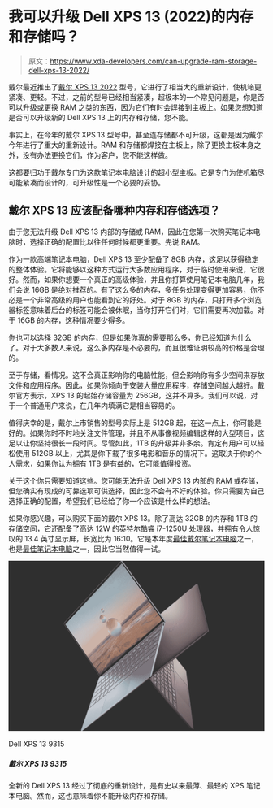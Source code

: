 # 我可以升级 Dell XPS 13 (2022)的内存和存储吗？

> 原文：<https://www.xda-developers.com/can-upgrade-ram-storage-dell-xps-13-2022/>

戴尔最近推出了[戴尔 XPS 13 2022](https://www.xda-developers.com/dell-xps-13-2022/) 型号，它进行了相当大的重新设计，使机箱更紧凑、更轻。不过，之前的型号已经相当紧凑，超极本的一个常见问题是，你是否可以升级或更换 RAM 之类的东西，因为它们有时会焊接到主板上。如果您想知道是否可以升级新的 Dell XPS 13 上的内存和存储，您不能。

事实上，在今年的戴尔 XPS 13 型号中，甚至连存储都不可升级，这都是因为戴尔今年进行了重大的重新设计。RAM 和存储都焊接在主板上，除了更换主板本身之外，没有办法更换它们，作为客户，您不能这样做。

这都要归功于戴尔专门为这款笔记本电脑设计的超小型主板。它是专门为使机箱尽可能紧凑而设计的，可升级性是一个必要的妥协。

## 戴尔 XPS 13 应该配备哪种内存和存储选项？

由于您无法升级 Dell XPS 13 内部的存储或 RAM，因此在您第一次购买笔记本电脑时，选择正确的配置比以往任何时候都更重要。先说 RAM。

作为一款高端笔记本电脑，Dell XPS 13 至少配备了 8GB 内存，这足以获得稳定的整体体验。它将能够以这种方式运行大多数应用程序，对于临时使用来说，它很好。然而，如果你想要一个真正的高级体验，并且你打算使用笔记本电脑几年，我们会说 16GB 是绝对推荐的。有了这么多的内存，多任务处理变得更加容易，你不必是一个非常高级的用户也能看到它的好处。对于 8GB 的内存，只打开多个浏览器标签意味着后台的标签可能会被休眠，当你打开它们时，它们需要再次加载。对于 16GB 的内存，这种情况要少得多。

你也可以选择 32GB 的内存，但是如果你真的需要那么多，你已经知道为什么了。对于大多数人来说，这么多内存是不必要的，而且很难证明较高的价格是合理的。

至于存储，看情况。这不会真正影响你的电脑性能，但会影响你有多少空间来存放文件和应用程序。因此，如果你倾向于安装大量应用程序，存储空间越大越好。戴尔官方表示，XPS 13 的起始存储容量为 256GB，这并不算多。我们可以说，对于一个普通用户来说，在几年内填满它是相当容易的。

值得庆幸的是，戴尔上市销售的型号实际上是 512GB 起，在这一点上，你可能是好的。如果你时不时地关注文件管理，并且不从事像视频编辑这样的大型项目，这足以让你坚持很长一段时间。尽管如此，1TB 的升级并非多余。肯定有用户可以轻松使用 512GB 以上，尤其是你下载了很多电影和音乐的情况下。这取决于你的个人需求，如果你认为拥有 1TB 是有益的，它可能值得投资。

关于这个你只需要知道这些。您可能无法升级 Dell XPS 13 内部的 RAM 或存储，但您确实有现成的可靠选项可供选择，因此您不会有不好的体验。你只需要为自己选择正确的配置，希望我们已经给了你一个应该是什么样的想法。

如果你感兴趣，可以购买下面的戴尔 XPS 13。除了高达 32GB 的内存和 1TB 的存储空间，它还配备了高达 12W 的英特尔酷睿 i7-1250U 处理器，并拥有令人惊叹的 13.4 英寸显示屏，长宽比为 16:10。它是本年度[最佳戴尔笔记本电脑](https://www.xda-developers.com/best-dell-laptops/)之一，也是[最佳笔记本电脑](https://www.xda-developers.com/best-laptops/)之一，因此它当然值得一试。

 <picture>![The new Dell XPS 13 comes with a complete redesign, coming in Sky and Umber colors. It's also the thinnest and lightest XPS laptop ever.](img/08d2cd9cbd9b1f8c7b48bc5c77b18c38.png)</picture> 

Dell XPS 13 9315

##### 戴尔 XPS 13 9315

全新的 Dell XPS 13 经过了彻底的重新设计，是有史以来最薄、最轻的 XPS 笔记本电脑。然而，这也意味着你不能升级内存和存储。